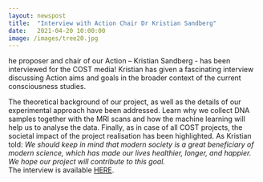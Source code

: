 ```yaml
---
layout: newspost
title:  "Interview with Action Chair Dr Kristian Sandberg"
date:   2021-04-20 10:00:00
image: /images/tree20.jpg
---
```


he proposer and chair of our Action – Kristian Sandberg - has been interviewed for the COST media! Kristian has given a fascinating interview discussing Action aims and goals in the broader context of the current consciousness studies.

The theoretical background of our project, as well as the details of our experimental approach have been addressed. Learn why we collect DNA samples together with the MRI scans and how the machine learning will help us to analyse the data. Finally, as in case of all COST projects, the societal impact of the project realisation has been highlighted. As Kristian told: _We should keep in mind that modern society is a great beneficiary of modern science, which has made our lives healthier, longer, and happier. We hope our project will contribute to this goal._  
The interview is available [HERE](https://www.cost.eu/news/the-neural-architecture-of-consciousness-interview-with-dr-kristian-sandberg/).
